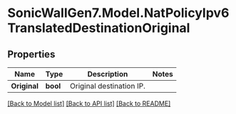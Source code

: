 # SonicWallGen7.Model.NatPolicyIpv6TranslatedDestinationOriginal

## Properties

Name | Type | Description | Notes
------------ | ------------- | ------------- | -------------
**Original** | **bool** | Original destination IP. | 

[[Back to Model list]](../README.md#documentation-for-models) [[Back to API list]](../README.md#documentation-for-api-endpoints) [[Back to README]](../README.md)

